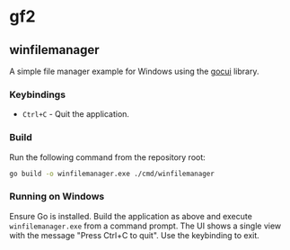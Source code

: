 # gf2

## winfilemanager

A simple file manager example for Windows using the [gocui](https://github.com/jroimartin/gocui) library.

### Keybindings

- `Ctrl+C` - Quit the application.

### Build

Run the following command from the repository root:

```sh
go build -o winfilemanager.exe ./cmd/winfilemanager
```

### Running on Windows

Ensure Go is installed. Build the application as above and execute `winfilemanager.exe` from a command prompt. The UI shows a single view with the message "Press Ctrl+C to quit". Use the keybinding to exit.

